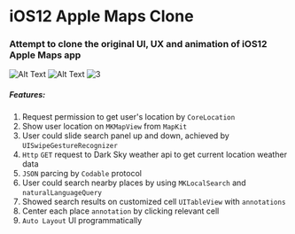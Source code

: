 # iOS12 Apple Maps Clone

### Attempt to clone the original UI, UX and animation of iOS12 Apple Maps app
![Alt Text](https://media.giphy.com/media/5n9q1iy4mE0JEMoxkN/giphy.gif) 
![Alt Text](https://media.giphy.com/media/5wFUxlmrZnd1D2SR5G/giphy.gif)
![3](https://user-images.githubusercontent.com/35972055/53013491-eefb9980-3413-11e9-9f78-0f0c1a40bdff.gif)
##### Features:
1. Request permission to get user's location by `CoreLocation`
2. Show user location on `MKMapView` from `MapKit`
3. User could slide search panel up and down, achieved by `UISwipeGestureRecognizer`
4. `Http` `GET` request to Dark Sky weather api to get current location weather data
5. `JSON` parcing by `Codable` protocol
6. User could search nearby places by using `MKLocalSearch` and `naturalLanguageQuery`
7. Showed search results on customized cell `UITableView` with `annotations`
8. Center each place `annotation` by clicking relevant cell
9. `Auto Layout` UI programmatically
